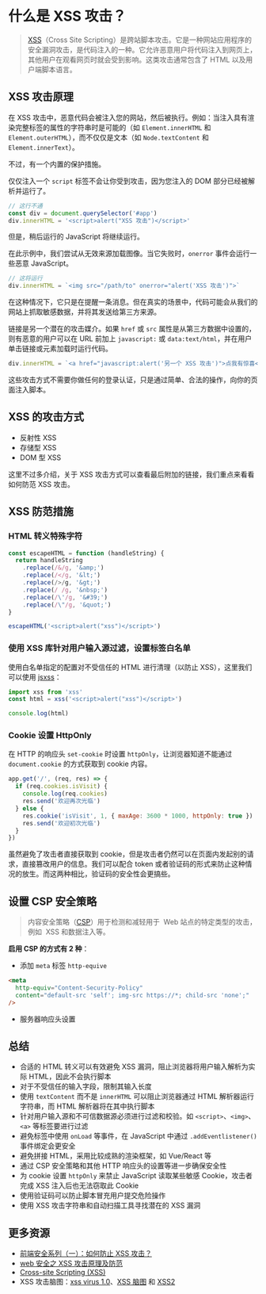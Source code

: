 # 什么是 XSS 攻击？

> [XSS](https://zh.wikipedia.org/wiki/%E8%B7%A8%E7%B6%B2%E7%AB%99%E6%8C%87%E4%BB%A4%E7%A2%BC)（Cross Site Scripting）是跨站脚本攻击。它是一种网站应用程序的安全漏洞攻击，是代码注入的一种。它允许恶意用户将代码注入到网页上，其他用户在观看网页时就会受到影响。这类攻击通常包含了 HTML 以及用户端脚本语言。

## XSS 攻击原理

在 XSS 攻击中，恶意代码会被注入您的网站，然后被执行。例如：当注入具有渲染完整标签的属性的字符串时是可能的（如 `Element.innerHTML` 和 `Element.outerHTML`），而不仅仅是文本（如 `Node.textContent` 和 `Element.innerText`）。

不过，有一个内置的保护措施。

仅仅注入一个 `script` 标签不会让你受到攻击，因为您注入的 DOM 部分已经被解析并运行了。

```js
// 这行不通
const div = document.querySelector('#app')
div.innerHTML = '<script>alert("XSS 攻击")</script>'
```

但是，稍后运行的 JavaScript 将继续运行。

在此示例中，我们尝试从无效来源加载图像。当它失败时，`onerror` 事件会运行一些恶意 JavaScript。

```js
// 这将运行
div.innerHTML = `<img src="/path/to" onerror="alert('XSS 攻击')">`
```

在这种情况下，它只是在提醒一条消息。但在真实的场景中，代码可能会从我们的网站上抓取敏感数据，并将其发送给第三方来源。

链接是另一个潜在的攻击媒介。如果 `href` 或 `src` 属性是从第三方数据中设置的，则有恶意的用户可以在 URL 前加上 `javascript:` 或 `data:text/html`，并在用户单击链接或元素加载时运行代码。

```js
div.innerHTML = `<a href="javascript:alert('另一个 XSS 攻击')">点我有惊喜</a>`
```

这些攻击方式不需要你做任何的登录认证，只是通过简单、合法的操作，向你的页面注入脚本。

## XSS 的攻击方式

- 反射性 XSS
- 存储型 XSS
- DOM 型 XSS

这里不过多介绍，关于 XSS 攻击方式可以查看最后附加的链接，我们重点来看看如何防范 XSS 攻击。

## XSS 防范措施

### HTML 转义特殊字符

```js
const escapeHTML = function (handleString) {
  return handleString
    .replace(/&/g, '&amp;')
    .replace(/</g, '&lt;')
    .replace(/>/g, '&gt;')
    .replace(/ /g, '&nbsp;')
    .replace(/\'/g, '&#39;')
    .replace(/\"/g, '&quot;')
}

escapeHTML('<script>alert("xss")</script>')
```

### 使用 XSS 库针对用户输入源过滤，设置标签白名单

使用白名单指定的配置对不受信任的 HTML 进行清理（以防止 XSS），这里我们可以使用 [jsxss](http://jsxss.com/)：

```js
import xss from 'xss'
const html = xss('<script>alert("xss")</script>')

console.log(html)
```

### Cookie 设置 HttpOnly

在 HTTP 的响应头 `set-cookie` 时设置 `httpOnly`，让浏览器知道不能通过 `document.cookie` 的方式获取到 cookie 内容。

```js
app.get('/', (req, res) => {
  if (req.cookies.isVisit) {
    console.log(req.cookies)
    res.send('欢迎再次光临')
  } else {
    res.cookie('isVisit', 1, { maxAge: 3600 * 1000, httpOnly: true })
    res.send('欢迎初次光临')
  }
})
```

虽然避免了攻击者直接获取到 cookie，但是攻击者仍然可以在页面内发起别的请求，直接篡改用户的信息。我们可以配合 token 或者验证码的形式来防止这种情况的放生。而这两种相比，验证码的安全性会更搞些。

## 设置 CSP 安全策略

> 内容安全策略（[CSP](https://developer.mozilla.org/zh-CN/docs/Web/HTTP/CSP)）用于检测和减轻用于  Web 站点的特定类型的攻击，例如  XSS 和数据注入等。

**启用 CSP 的方式有 2 种**：

- 添加 `meta` 标签 `http-equive`

```html
<meta
  http-equiv="Content-Security-Policy"
  content="default-src 'self'; img-src https://*; child-src 'none';"
/>
```

- 服务器响应头设置

## 总结

- 合适的 HTML 转义可以有效避免 XSS 漏洞，阻止浏览器将用户输入解析为实际 HTML，因此不会执行脚本
- 对于不受信任的输入字段，限制其输入长度
- 使用 `textContent` 而不是 `innerHTML` 可以阻止浏览器通过 HTML 解析器运行字符串，而 HTML 解析器将在其中执行脚本
- 针对用户输入源和不可信数据源必须进行过滤和校验。如 `<script>`、`<img>`、`<a>` 等标签要进行过滤
- 避免标签中使用 `onLoad` 等事件，在 JavaScript 中通过 `.addEventlistener()` 事件绑定会更安全
- 避免拼接 HTML，采用比较成熟的渲染框架，如 Vue/React 等
- 通过 CSP 安全策略和其他 HTTP 响应头的设置等进一步确保安全性
- 为 cookie 设置 `httpOnly` 来禁止 JavaScript 读取某些敏感 Cookie，攻击者完成 XSS 注入后也无法窃取此 Cookie
- 使用验证码可以防止脚本冒充用户提交危险操作
- 使用 XSS 攻击字符串和自动扫描工具寻找潜在的 XSS 漏洞

## 更多资源

- [前端安全系列（一）：如何防止 XSS 攻击？](https://tech.meituan.com/2018/09/27/fe-security.html)
- [web 安全之 XSS 攻击原理及防范](https://www.cnblogs.com/tugenhua0707/p/10909284.html)
- [Cross-site Scripting (XSS)](https://www.acunetix.com/websitesecurity/cross-site-scripting/)
- XSS 攻击脑图：[xss virus 1.0](https://raw.githubusercontent.com/phith0n/Mind-Map/master/xss%20virus%201.0.png)、[XSS 脑图](https://raw.githubusercontent.com/phith0n/Mind-Map/master/XSS%E8%84%91%E5%9B%BE.png) 和 [XSS2](https://raw.githubusercontent.com/phith0n/Mind-Map/master/XSS2.png)
